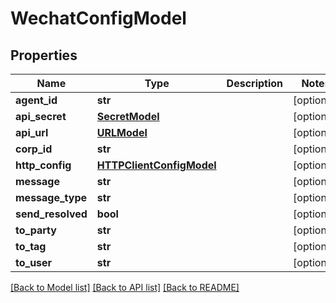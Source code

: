 # WechatConfigModel

## Properties
Name | Type | Description | Notes
------------ | ------------- | ------------- | -------------
**agent_id** | **str** |  | [optional] 
**api_secret** | [**SecretModel**](SecretModel.md) |  | [optional] 
**api_url** | [**URLModel**](URLModel.md) |  | [optional] 
**corp_id** | **str** |  | [optional] 
**http_config** | [**HTTPClientConfigModel**](HTTPClientConfigModel.md) |  | [optional] 
**message** | **str** |  | [optional] 
**message_type** | **str** |  | [optional] 
**send_resolved** | **bool** |  | [optional] 
**to_party** | **str** |  | [optional] 
**to_tag** | **str** |  | [optional] 
**to_user** | **str** |  | [optional] 

[[Back to Model list]](../README.md#documentation-for-models) [[Back to API list]](../README.md#documentation-for-api-endpoints) [[Back to README]](../README.md)


